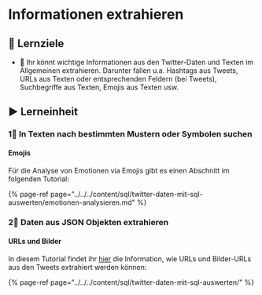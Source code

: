 # Informationen extrahieren

## 🎯 Lernziele

* 🎯 Ihr könnt wichtige Informationen aus den Twitter-Daten und Texten im Allgemeinen extrahieren. Darunter fallen u.a. Hashtags aus Tweets, URLs aus Texten oder entsprechenden Feldern \(bei Tweets\), Suchbegriffe aus Texten, Emojis aus Texten usw.

## ▶ Lerneinheit

### 1⃣ In Texten nach bestimmten Mustern oder Symbolen suchen

#### Emojis

Für die Analyse von Emotionen via Emojis gibt es einen Abschnitt im folgenden Tutorial:

{% page-ref page="../../../content/sql/twitter-daten-mit-sql-auswerten/emotionen-analysieren.md" %}

### 2⃣ Daten aus JSON Objekten extrahieren

#### URLs und Bilder

In diesem Tutorial findet ihr [hier](../../../content/sql/twitter-daten-mit-sql-auswerten/#extrahieren-von-urls-oder-foto-urls) die Information, wie URLs und Bilder-URLs aus den Tweets extrahiert werden können:

{% page-ref page="../../../content/sql/twitter-daten-mit-sql-auswerten/" %}

